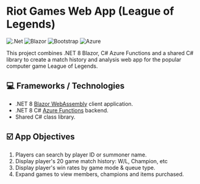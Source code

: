 # Riot Games Web App (League of Legends)
![.Net](https://img.shields.io/badge/.NET-5C2D91?style=for-the-badge&logo=.net&logoColor=white)
![Blazor](https://img.shields.io/badge/blazor-%235C2D91.svg?style=for-the-badge&logo=blazor&logoColor=white)
![Bootstrap](https://img.shields.io/badge/bootstrap-%238511FA.svg?style=for-the-badge&logo=bootstrap&logoColor=white)
![Azure](https://img.shields.io/badge/azure-%230072C6.svg?style=for-the-badge&logo=microsoftazure&logoColor=white)

This project combines .NET 8 Blazor, C# Azure Functions and a shared C# library to create a match history and analysis web app for the popular computer game League of Legends.

## 💻 Frameworks / Technologies

- .NET 8 [Blazor WebAssembly](https://docs.microsoft.com/aspnet/core/blazor/?view=aspnetcore-6.0#blazor-webassembly) client application.
- .NET 8 C# [Azure Functions](https://docs.microsoft.com/azure/azure-functions/functions-overview) backend.
- Shared C# class library.</br>

## ☑️ App Objectives

1. Players can search by player ID or summoner name.
2. Display player's 20 game match history: W/L, Champion, etc
3. Display player's win rates by game mode & queue type.
4. Expand games to view members, champions and items purchased. 
